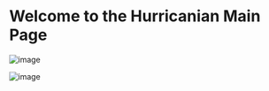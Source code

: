 # Welcome to the Hurricanian Main Page

![image](https://github.com/user-attachments/assets/1c6f48b2-b419-4d19-ace7-7fa0a2639688)

![image](https://github.com/user-attachments/assets/7520d0a8-e2cc-4147-b529-a62d69e3c0e4)




